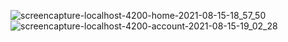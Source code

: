 ![screencapture-localhost-4200-home-2021-08-15-18_57_50](https://user-images.githubusercontent.com/81008413/129480246-57801457-a5fa-4b39-91ce-b56eaca79155.png)
![screencapture-localhost-4200-account-2021-08-15-19_02_28](https://user-images.githubusercontent.com/81008413/129480321-17cbdd15-769e-4f52-9e69-f5c76ac059c4.png)

